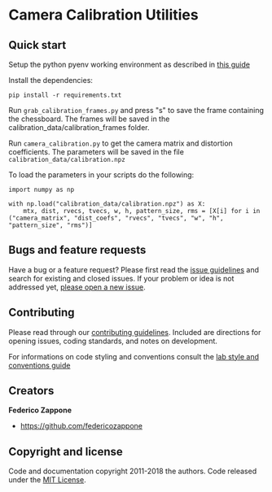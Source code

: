 # Camera Calibration Utilities

## Quick start

Setup the python pyenv working environment as described in [this guide](https://github.com/csermac/environment)

Install the dependencies:

```pip install -r requirements.txt```

Run ```grab_calibration_frames.py``` and press "s" to save the frame containing the chessboard.
The frames will be saved in the calibration_data/calibration_frames folder.

Run ```camera_calibration.py``` to get the camera matrix and distortion coefficients.
The parameters will be saved in the file ```calibration_data/calibration.npz```

To load the parameters in your scripts do the following:

```
import numpy as np

with np.load("calibration_data/calibration.npz") as X:
    mtx, dist, rvecs, tvecs, w, h, pattern_size, rms = [X[i] for i in ("camera_matrix", "dist_coefs", "rvecs", "tvecs", "w", "h", "pattern_size", "rms")]

```

## Bugs and feature requests

Have a bug or a feature request? Please first read the [issue guidelines](https://github.com/csermac/camera_calibration/blob/main/CONTRIBUTING.md) and search for existing and closed issues. If your problem or idea is not addressed yet, [please open a new issue](https://github.com/csermac/face/issues/new).

## Contributing

Please read through our [contributing guidelines](https://github.com/csermac/camera_calibration/blob/main/CONTRIBUTING.md). Included are directions for opening issues, coding standards, and notes on development.

For informations on code styling and conventions consult the [lab style and conventions guide](https://github.com/csermac/conventions)

## Creators

**Federico Zappone**

- <https://github.com/federicozappone>

## Copyright and license

Code and documentation copyright 2011-2018 the authors. Code released under the [MIT License](https://github.com/csermac/camera_calibration/blob/master/LICENSE.md).
